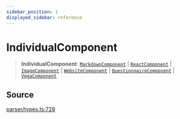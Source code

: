 ```yaml
---
sidebar_position: 1
displayed_sidebar: reference
---
```


# IndividualComponent

> **IndividualComponent**: [`MarkdownComponent`](../interfaces/MarkdownComponent.md) \| [`ReactComponent`](../interfaces/ReactComponent.md) \| [`ImageComponent`](../interfaces/ImageComponent.md) \| [`WebsiteComponent`](../interfaces/WebsiteComponent.md) \| [`QuestionnaireComponent`](../interfaces/QuestionnaireComponent.md) \| [`VegaComponent`](VegaComponent.md)

## Source

[parser/types.ts:728](https://github.com/revisit-studies/study/blob/efe024014f47f3678c492aad1b0b6d08049cd6eb/src/parser/types.ts#L728)
